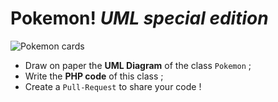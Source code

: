 # Pokemon! _UML special edition_

![Pokemon cards](http://www.insert-coin.fr/wp-content/uploads/2013/10/XY0_FR_3.jpg)

* Draw on paper the **UML Diagram** of the class `Pokemon` ;
* Write the **PHP code** of this class ;
* Create a `Pull-Request` to share your code !
